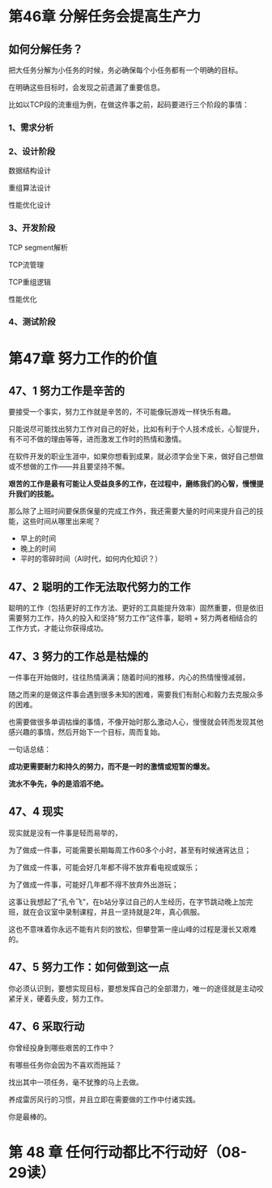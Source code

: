 # 第46章 分解任务会提高生产力

## 如何分解任务？

把大任务分解为小任务的时候，务必确保每个小任务都有一个明确的目标。

在明确这些目标时，会发现之前遗漏了重要信息。

比如以TCP段的流重组为例，在做这件事之前，起码要进行三个阶段的事情：

### 1、需求分析

### 2、设计阶段

数据结构设计

重组算法设计

性能优化设计

### 3、开发阶段

TCP segment解析

TCP流管理

TCP重组逻辑

性能优化

### 4、测试阶段



# 第47章 努力工作的价值

## 47、1 努力工作是辛苦的

要接受一个事实，努力工作就是辛苦的，不可能像玩游戏一样快乐有趣。

只能说尽可能找出努力工作对自己的好处，比如有利于个人技术成长，心智提升，有不可不做的理由等等，进而激发工作时的热情和激情。



在软件开发的职业生涯中，如果你想看到成果，就必须学会坐下来，做好自己想做或不想做的工作——并且要坚持不懈。

**艰苦的工作是最有可能让人受益良多的工作，在过程中，磨练我们的心智，慢慢提升我们的技能。**



那么除了上班时间要保质保量的完成工作外，我还需要大量的时间来提升自己的技能，这些时间从哪里出来呢？

- 早上的时间
- 晚上的时间
- 平时的零碎时间（AI时代，如何内化知识？）



## 47、2 聪明的工作无法取代努力的工作

聪明的工作（包括更好的工作方法、更好的工具能提升效率）固然重要，但是依旧需要努力工作，持久的投入和坚持“努力工作”这件事，聪明 + 努力两者相结合的工作方式，才能让你获得成功。



## 47、3 努力的工作总是枯燥的

一件事在开始做时，往往热情满满；随着时间的推移，内心的热情慢慢减弱，

随之而来的是做这件事会遇到很多未知的困难，需要我们有耐心和毅力去克服众多的困难。

也需要做很多单调枯燥的事情，不像开始时那么激动人心，慢慢就会转而发现其他感兴趣的事情，然后开始下一个目标，周而复始。



一句话总结：

**成功更需要耐力和持久的努力，而不是一时的激情或短暂的爆发。**

**流水不争先，争的是滔滔不绝。**



## 47、4 现实

现实就是没有一件事是轻而易举的，

为了做成一件事，可能需要长期每周工作60多个小时，甚至有时候通宵达旦；

为了做成一件事，可能会好几年都不得不放弃看电视或娱乐；

为了做成一件事，可能好几年都不得不放弃外出游玩；

这事让我想起了“孔令飞”，在b站分享过自己的人生经历，在字节跳动晚上加完班，就在会议室中录制课程，并且一坚持就是2年，真心佩服。

这也不意味着你永远不能有片刻的放松，但攀登第一座山峰的过程是漫长又艰难的。



## 47、5 努力工作：如何做到这一点

你必须认识到，要想实现目标，要想发挥自己的全部潜力，唯一的途径就是主动咬紧牙关，硬着头皮，努力工作。



## 47、6 采取行动

你曾经投身到哪些艰苦的工作中？

有哪些任务你会因为不喜欢而拖延？

找出其中一项任务，毫不犹豫的马上去做。

养成雷厉风行的习惯，并且立即在需要做的工作中付诸实践。

你是最棒的。



# 第 48 章 任何行动都比不行动好（08-29读）
